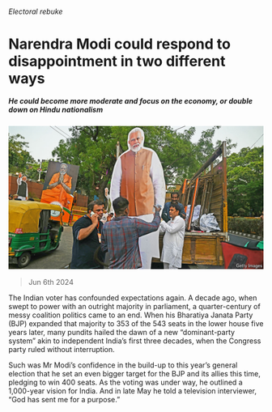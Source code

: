 ###### Electoral rebuke

# Narendra Modi could respond to disappointment in two different ways 

##### He could become more moderate and focus on the economy, or double down on Hindu nationalism 

![image](images/20240608_FBP001.jpg) 

> Jun 6th 2024 

The Indian voter has confounded expectations again. A decade ago, when  swept to power with an outright majority in parliament, a quarter-century of messy coalition politics came to an end. When his Bharatiya Janata Party (BJP) expanded that majority to 353 of the 543 seats in the lower house five years later, many pundits hailed the dawn of a new “dominant-party system” akin to independent India’s first three decades, when the Congress party ruled without interruption. 

Such was Mr Modi’s confidence in the build-up to this year’s general election that he set an even bigger target for the BJP and its allies this time, pledging to win 400 seats. As the voting was under way, he outlined a 1,000-year vision for India. And in late May he told a television interviewer, “God has sent me for a purpose.”


